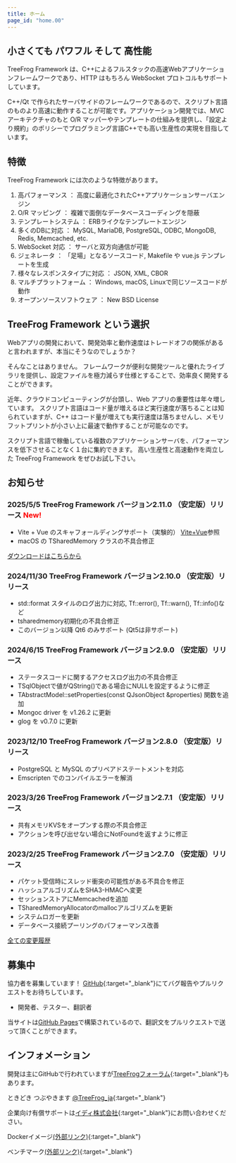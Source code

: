 ```yaml
---
title: ホーム
page_id: "home.00"
---
```


## <i class="fa fa-bolt" aria-hidden="true"></i> 小さくても パワフル そして 高性能

TreeFrog Framework は、C++によるフルスタックの高速Webアプリケーションフレームワークであり、HTTP はもちろん WebSocket プロトコルもサポートしています。

C++/Qt で作られたサーバサイドのフレームワークであるので、スクリプト言語のものより高速に動作することが可能です。アプリケーション開発では、MVC アーキテクチャのもと O/R マッパーやテンプレートの仕組みを提供し、「設定より規約」のポリシーでプログラミング言語C++でも高い生産性の実現を目指しています。


## <i class="fa fa-flag" aria-hidden="true"></i> 特徴

TreeFrog Framework には次のような特徴があります。

  1. 高パフォーマンス ： 高度に最適化されたC++アプリケーションサーバエンジン
  2. O/R マッピング ： 複雑で面倒なデータベースコーディングを隠蔽
  3. テンプレートシステム ： ERBライクなテンプレートエンジン
  4. 多くのDBに対応 ： MySQL, MariaDB, PostgreSQL, ODBC, MongoDB, Redis, Memcached, etc.
  5. WebSocket 対応 ： サーバと双方向通信が可能
  6. ジェネレータ ： 「足場」となるソースコード, Makefile や vue.js テンプレートを生成
  7. 様々なレスポンスタイプに対応 ： JSON, XML, CBOR
  8. マルチプラットフォーム ： Windows, macOS, Linuxで同じソースコードが動作
  9. オープンソースソフトウェア ： New BSD License


## <i class="fa fa-comment" aria-hidden="true"></i> TreeFrog Framework という選択

Webアプリの開発において、開発効率と動作速度はトレードオフの関係があると言われますが、本当にそうなのでしょうか？

そんなことはありません。
フレームワークが便利な開発ツールと優れたライブラリを提供し、設定ファイルを極力減らす仕様とすることで、効率良く開発することができます。

近年、クラウドコンピューティングが台頭し、Web アプリの重要性は年々増しています。 スクリプト言語はコード量が増えるほど実行速度が落ちることは知られていますが、C++ はコード量が増えても実行速度は落ちませんし、メモリフットプリントが小さい上に最速で動作することが可能なのです。

スクリプト言語で稼働している複数のアプリケーションサーバを、パフォーマンスを低下させることなく１台に集約できます。
高い生産性と高速動作を両立した TreeFrog Framework をぜひお試し下さい。


## <i class="fa fa-bell" aria-hidden="true"></i> お知らせ


### 2025/5/5  TreeFrog Framework バージョン2.11.0 （安定版）リリース <span style="color: red;">New!</span>

 - Vite + Vue のスキャフォールディングサポート（実験的）  [Vite+Vue](/ja/user-guide/view/vite+vue/)参照
 - macOS の TSharedMemory クラスの不具合修正

 [<i class="fas fa-download"></i> ダウンロードはこちらから](/ja/download/)

### 2024/11/30  TreeFrog Framework バージョン2.10.0 （安定版）リリース

 - std::format スタイルのログ出力に対応, Tf::error(), Tf::warn(), Tf::info()など
 - tsharedmemory初期化の不具合修正
 - このバージョン以降 Qt6 のみサポート (Qt5は非サポート)

### 2024/6/15  TreeFrog Framework バージョン2.9.0 （安定版）リリース

 - ステータスコードに関するアクセスログ出力の不具合修正
 - TSqlObjectで値がQString()である場合にNULLを設定するように修正
 - TAbstractModel::setProperties(const QJsonObject &properties) 関数を追加
 - Mongoc driver を v1.26.2 に更新
 - glog を v0.7.0 に更新

### 2023/12/10  TreeFrog Framework バージョン2.8.0 （安定版）リリース

  - PostgreSQL と MySQL のプリペアドステートメントを対応
  - Emscripten でのコンパイルエラーを解消

### 2023/3/26  TreeFrog Framework バージョン2.7.1 （安定版）リリース

  - 共有メモリKVSをオープンする際の不具合修正
  - アクションを呼び出せない場合にNotFoundを返すように修正

### 2023/2/25  TreeFrog Framework バージョン2.7.0 （安定版）リリース

  - パケット受信時にスレッド衝突の可能性がある不具合を修正
  - ハッシュアルゴリズムをSHA3-HMACへ変更
  - セッションストアにMemcachedを追加
  - TSharedMemoryAllocatorのmallocアルゴリズムを更新
  - システムロガーを更新
  - データベース接続プーリングのパフォーマンス改善

 [<i class="fa fa-list" aria-hidden="true"></i> 全ての変更履歴](https://github.com/treefrogframework/treefrog-framework/blob/master/CHANGELOG.md)


## <i class="fa fa-user" aria-hidden="true"></i> 募集中

協力者を募集しています！ [GitHub](https://github.com/treefrogframework/treefrog-framework){:target="_blank"}にてバグ報告やプルリクエストをお待ちしています。

 - 開発者、テスター、翻訳者

 当サイトは[GitHub Pages](https://pages.github.com/)で構築されているので、翻訳文をプルリクエストで送って頂くことができます。


## <i class="fa fa-info-circle" aria-hidden="true"></i> インフォメーション

 開発は主にGitHubで行われていますが[TreeFrogフォーラム](https://groups.google.com/forum/#!forum/treefrogframework){:target="_blank"}もあります。

ときどき つぶやきます [@TreeFrog_ja](https://twitter.com/TreeFrog_ja){:target="_blank"}

企業向け有償サポートは[イディ株式会社](http://www.ideeinc.co.jp/){:target="_blank"}にお問い合わせください。

Dockerイメージ[(外部リンク)](https://hub.docker.com/r/treefrogframework/treefrog/){:target="_blank"}

ベンチマーク[(外部リンク)](https://www.techempower.com/benchmarks/){:target="_blank"}
